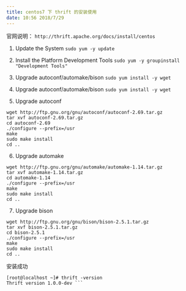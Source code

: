 ```yaml
---
title: centos7 下 thrift 的安装使用
date: 10:56 2018/7/29
---
```



官网说明： ``` http://thrift.apache.org/docs/install/centos ```

1. Update the System
``` sudo yum -y update ```

2. Install the Platform Development Tools
```sudo yum -y groupinstall "Development Tools"```

3. Upgrade autoconf/automake/bison
``` sudo yum install -y wget ```

4. Upgrade autoconf/automake/bison
``` sudo yum install -y wget ```

5. Upgrade autoconf
``` 
wget http://ftp.gnu.org/gnu/autoconf/autoconf-2.69.tar.gz
tar xvf autoconf-2.69.tar.gz
cd autoconf-2.69
./configure --prefix=/usr
make
sudo make install
cd .. 
```

6.  Upgrade automake
``` 
wget http://ftp.gnu.org/gnu/automake/automake-1.14.tar.gz
tar xvf automake-1.14.tar.gz
cd automake-1.14
./configure --prefix=/usr
make
sudo make install
cd .. 
```

7. Upgrade bison
``` 
wget http://ftp.gnu.org/gnu/bison/bison-2.5.1.tar.gz
tar xvf bison-2.5.1.tar.gz
cd bison-2.5.1
./configure --prefix=/usr
make
sudo make install
cd .. 
```

安装成功

``` 
[root@localhost ~]# thrift -version
Thrift version 1.0.0-dev ```

